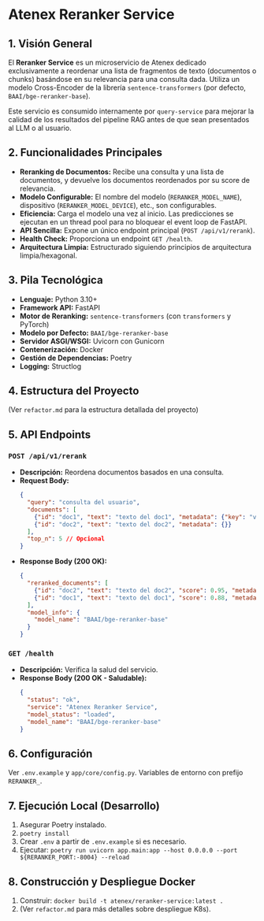 # Atenex Reranker Service

## 1. Visión General

El **Reranker Service** es un microservicio de Atenex dedicado exclusivamente a reordenar una lista de fragmentos de texto (documentos o chunks) basándose en su relevancia para una consulta dada. Utiliza un modelo Cross-Encoder de la librería `sentence-transformers` (por defecto, `BAAI/bge-reranker-base`).

Este servicio es consumido internamente por `query-service` para mejorar la calidad de los resultados del pipeline RAG antes de que sean presentados al LLM o al usuario.

## 2. Funcionalidades Principales

*   **Reranking de Documentos:** Recibe una consulta y una lista de documentos, y devuelve los documentos reordenados por su score de relevancia.
*   **Modelo Configurable:** El nombre del modelo (`RERANKER_MODEL_NAME`), dispositivo (`RERANKER_MODEL_DEVICE`), etc., son configurables.
*   **Eficiencia:** Carga el modelo una vez al inicio. Las predicciones se ejecutan en un thread pool para no bloquear el event loop de FastAPI.
*   **API Sencilla:** Expone un único endpoint principal (`POST /api/v1/rerank`).
*   **Health Check:** Proporciona un endpoint `GET /health`.
*   **Arquitectura Limpia:** Estructurado siguiendo principios de arquitectura limpia/hexagonal.

## 3. Pila Tecnológica

*   **Lenguaje:** Python 3.10+
*   **Framework API:** FastAPI
*   **Motor de Reranking:** `sentence-transformers` (con `transformers` y PyTorch)
*   **Modelo por Defecto:** `BAAI/bge-reranker-base`
*   **Servidor ASGI/WSGI:** Uvicorn con Gunicorn
*   **Contenerización:** Docker
*   **Gestión de Dependencias:** Poetry
*   **Logging:** Structlog

## 4. Estructura del Proyecto

(Ver `refactor.md` para la estructura detallada del proyecto)

## 5. API Endpoints

### `POST /api/v1/rerank`

*   **Descripción:** Reordena documentos basados en una consulta.
*   **Request Body:**
    ```json
    {
      "query": "consulta del usuario",
      "documents": [
        {"id": "doc1", "text": "texto del doc1", "metadata": {"key": "value"}},
        {"id": "doc2", "text": "texto del doc2", "metadata": {}}
      ],
      "top_n": 5 // Opcional
    }
    ```
*   **Response Body (200 OK):**
    ```json
    {
      "reranked_documents": [
        {"id": "doc2", "text": "texto del doc2", "score": 0.95, "metadata": {}},
        {"id": "doc1", "text": "texto del doc1", "score": 0.88, "metadata": {"key": "value"}}
      ],
      "model_info": {
        "model_name": "BAAI/bge-reranker-base"
      }
    }
    ```

### `GET /health`

*   **Descripción:** Verifica la salud del servicio.
*   **Response Body (200 OK - Saludable):**
    ```json
    {
      "status": "ok",
      "service": "Atenex Reranker Service",
      "model_status": "loaded",
      "model_name": "BAAI/bge-reranker-base"
    }
    ```

## 6. Configuración

Ver `.env.example` y `app/core/config.py`. Variables de entorno con prefijo `RERANKER_`.

## 7. Ejecución Local (Desarrollo)

1.  Asegurar Poetry instalado.
2.  `poetry install`
3.  Crear `.env` a partir de `.env.example` si es necesario.
4.  Ejecutar: `poetry run uvicorn app.main:app --host 0.0.0.0 --port ${RERANKER_PORT:-8004} --reload`

## 8. Construcción y Despliegue Docker

1.  Construir: `docker build -t atenex/reranker-service:latest .`
2.  (Ver `refactor.md` para más detalles sobre despliegue K8s).